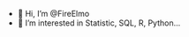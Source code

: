 - 👋 Hi, I’m @FireElmo
- 👀 I’m interested in Statistic, SQL, R, Python...

<!---
FireElmo/FireElmo is a ✨ special ✨ repository because its `README.md` (this file) appears on your GitHub profile.
You can click the Preview link to take a look at your changes.
--->
